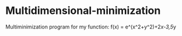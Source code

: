 # Multidimensional-minimization
Multiminimization program for my function: f(x) = e^(x^2+y^2)+2*x-3,5*y
